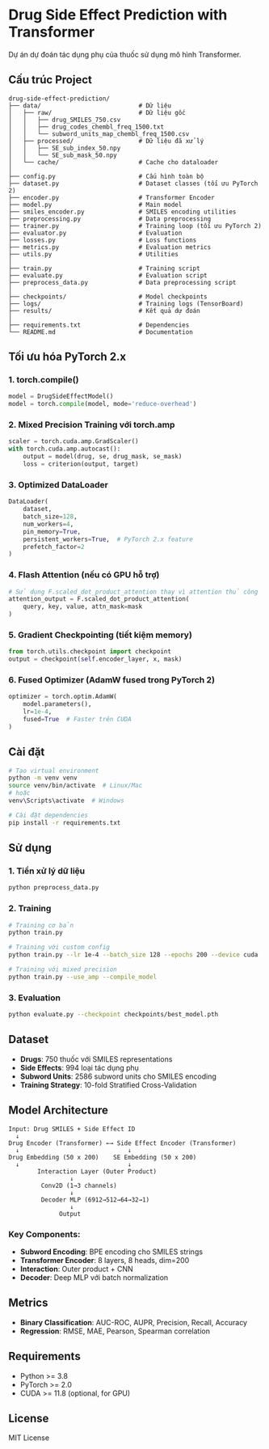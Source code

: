 # Drug Side Effect Prediction with Transformer

Dự án dự đoán tác dụng phụ của thuốc sử dụng mô hình Transformer.

## Cấu trúc Project

```
drug-side-effect-prediction/
├── data/                           # Dữ liệu
│   ├── raw/                        # Dữ liệu gốc
│   │   ├── drug_SMILES_750.csv
│   │   ├── drug_codes_chembl_freq_1500.txt
│   │   └── subword_units_map_chembl_freq_1500.csv
│   ├── processed/                  # Dữ liệu đã xử lý
│   │   ├── SE_sub_index_50.npy
│   │   └── SE_sub_mask_50.npy
│   └── cache/                      # Cache cho dataloader
│
├── config.py                       # Cấu hình toàn bộ
├── dataset.py                      # Dataset classes (tối ưu PyTorch 2)
├── encoder.py                      # Transformer Encoder
├── model.py                        # Main model
├── smiles_encoder.py               # SMILES encoding utilities
├── preprocessing.py                # Data preprocessing
├── trainer.py                      # Training loop (tối ưu PyTorch 2)
├── evaluator.py                    # Evaluation
├── losses.py                       # Loss functions
├── metrics.py                      # Evaluation metrics
├── utils.py                        # Utilities
│
├── train.py                        # Training script
├── evaluate.py                     # Evaluation script
├── preprocess_data.py              # Data preprocessing script
│
├── checkpoints/                    # Model checkpoints
├── logs/                           # Training logs (TensorBoard)
├── results/                        # Kết quả dự đoán
│
├── requirements.txt                # Dependencies
└── README.md                       # Documentation
```

## Tối ưu hóa PyTorch 2.x

### 1. torch.compile()
```python
model = DrugSideEffectModel()
model = torch.compile(model, mode='reduce-overhead')
```

### 2. Mixed Precision Training với torch.amp
```python
scaler = torch.cuda.amp.GradScaler()
with torch.cuda.amp.autocast():
    output = model(drug, se, drug_mask, se_mask)
    loss = criterion(output, target)
```

### 3. Optimized DataLoader
```python
DataLoader(
    dataset,
    batch_size=128,
    num_workers=4,
    pin_memory=True,
    persistent_workers=True,  # PyTorch 2.x feature
    prefetch_factor=2
)
```

### 4. Flash Attention (nếu có GPU hỗ trợ)
```python
# Sử dụng F.scaled_dot_product_attention thay vì attention thủ công
attention_output = F.scaled_dot_product_attention(
    query, key, value, attn_mask=mask
)
```

### 5. Gradient Checkpointing (tiết kiệm memory)
```python
from torch.utils.checkpoint import checkpoint
output = checkpoint(self.encoder_layer, x, mask)
```

### 6. Fused Optimizer (AdamW fused trong PyTorch 2)
```python
optimizer = torch.optim.AdamW(
    model.parameters(),
    lr=1e-4,
    fused=True  # Faster trên CUDA
)
```

## Cài đặt

```bash
# Tạo virtual environment
python -m venv venv
source venv/bin/activate  # Linux/Mac
# hoặc
venv\Scripts\activate  # Windows

# Cài đặt dependencies
pip install -r requirements.txt
```

## Sử dụng

### 1. Tiền xử lý dữ liệu
```bash
python preprocess_data.py
```

### 2. Training
```bash
# Training cơ bản
python train.py

# Training với custom config
python train.py --lr 1e-4 --batch_size 128 --epochs 200 --device cuda

# Training với mixed precision
python train.py --use_amp --compile_model
```

### 3. Evaluation
```bash
python evaluate.py --checkpoint checkpoints/best_model.pth
```

## Dataset

- **Drugs**: 750 thuốc với SMILES representations
- **Side Effects**: 994 loại tác dụng phụ
- **Subword Units**: 2586 subword units cho SMILES encoding
- **Training Strategy**: 10-fold Stratified Cross-Validation

## Model Architecture

```
Input: Drug SMILES + Side Effect ID
  ↓
Drug Encoder (Transformer) ←→ Side Effect Encoder (Transformer)
  ↓                              ↓
Drug Embedding (50 x 200)    SE Embedding (50 x 200)
  ↓                              ↓
        Interaction Layer (Outer Product)
                 ↓
         Conv2D (1→3 channels)
                 ↓
         Decoder MLP (6912→512→64→32→1)
                 ↓
              Output
```

### Key Components:
- **Subword Encoding**: BPE encoding cho SMILES strings
- **Transformer Encoder**: 8 layers, 8 heads, dim=200
- **Interaction**: Outer product + CNN
- **Decoder**: Deep MLP với batch normalization

## Metrics

- **Binary Classification**: AUC-ROC, AUPR, Precision, Recall, Accuracy
- **Regression**: RMSE, MAE, Pearson, Spearman correlation

## Requirements

- Python >= 3.8
- PyTorch >= 2.0
- CUDA >= 11.8 (optional, for GPU)

## License

MIT License